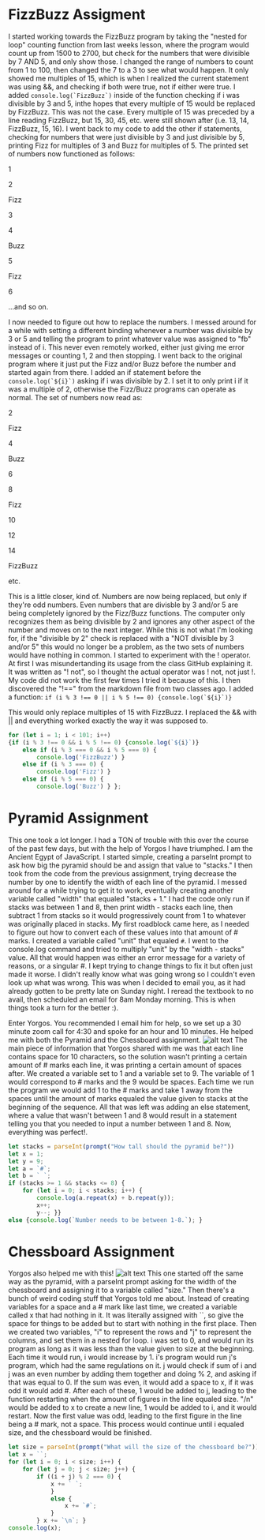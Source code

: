 # FizzBuzz Assigment
I started working towards the FizzBuzz program by taking the "nested for loop" counting function from last weeks lesson, where the program would count up from 1500 to 2700, but check for the numbers that were divisible by 7 AND 5, and only show those. I changed the range of numbers to count from 1 to 100, then changed the 7 to a 3 to see what would happen. It only showed me multiples of 15, which is when I realized the current statement was using &&, and checking if both were true, not if either were true. I added ```console.log(`FizzBuzz`)``` inside of the function checking if i was divisible by 3 and 5, inthe hopes that every multiple of 15 would be replaced by FizzBuzz. This was not the case. Every multiple of 15 was preceded by a line reading FizzBuzz, but 15, 30, 45, etc. were still shown after (i.e. 13, 14, FizzBuzz, 15, 16). I went back to my code to add the other if statements, checking for numbers that were just divisible by 3 and just divisible by 5, printing Fizz for multiples of 3 and Buzz for multiples of 5. The printed set of numbers now functioned as follows:

1

2

Fizz

3

4

Buzz

5

Fizz

6

...and so on. 

I now needed to figure out how to replace the numbers. I messed around for a while with setting a different binding whenever a number was divisible by 3 or 5 and telling the program to print whatever value was assigned to "fb" instead of i. This never even remotely worked, either just giving me error messages or counting 1, 2 and then stopping. I went back to the original program where it just put the Fizz and/or Buzz before the number and started again from there. I added an if statement before the ```console.log(`${i}`)``` asking if i was divisible by 2. I set it to only print i if it was a multiple of 2, otherwise the Fizz/Buzz programs can operate as normal. The set of numbers now read as:

2

Fizz

4

Buzz

6

8

Fizz

10

12

14

FizzBuzz

etc.

This is a little closer, kind of. Numbers are now being replaced, but only if they're odd numbers. Even numbers that are divisble by 3 and/or 5 are being completely ignored by the Fizz/Buzz functions. The computer only recognizes them as being divisible by 2 and ignores any other aspect of the number and moves on to the next integer. While this is not what I'm looking for, if the "divisible by 2" check is replaced with a "NOT divisible by 3 and/or 5" this would no longer be a problem, as the two sets of numbers would have nothing in common. I started to experiment with the ! operator. At first I was misundertanding its usage from the class GitHub explaining it. It was written as "! not", so I thought the actual operator was ! not, not just !. My code did not work the first few times I tried it because of this. I then discovered the "!==" from the markdown file from two classes ago. I added a function: ```if (i % 3 !== 0 || i % 5 !== 0) {console.log(`${i}`)}```

This would only replace multiples of 15 with FizzBuzz. I replaced the && with || and everything worked exactly the way it was supposed to.

```javascript
for (let i = 1; i < 101; i++)
{if (i % 3 !== 0 && i % 5 !== 0) {console.log(`${i}`)}
    else if (i % 3 === 0 && i % 5 === 0) {
        console.log('FizzBuzz') } 
    else if (i % 3 === 0) {
        console.log('Fizz') } 
    else if (i % 5 === 0) {
        console.log('Buzz') } };
```


# Pyramid Assignment
This one took a lot longer. I had a TON of trouble with this over the course of the past few days, but with the help of Yorgos I have triumphed. I am the Ancient Egypt of JavaScript. I started simple, creating a parseInt prompt to ask how big the pyramid should be and assign that value to "stacks." I then took from the code from the previous assignment, trying decrease the number by one to identify the width of each line of the pyramid. I messed around for a while trying to get it to work, eventually creating another variable called "width" that equaled "stacks + 1." I had the code only run if stacks was between 1 and 8, then print width - stacks each line, then subtract 1 from stacks so it would progressively count from 1 to whatever was originally placed in stacks. My first roadblock came here, as I needed to figure out how to convert each of these values into that amount of # marks. I created a variable called "unit" that equaled `#`. I went to the console.log command and tried to multiply "unit" by the "width - stacks" value. All that would happen was either an error message for a variety of reasons, or a singular #. I kept trying to change things to fix it but often just made it worse. I didn't really know what was going wrong so I couldn't even look up what was wrong. This was when I decided to email you, as it had already gotten to be pretty late on Sunday night. I reread the textbook to no avail, then scheduled an email for 8am Monday morning. This is when things took a turn for the better :).

Enter Yorgos. You recommended I email him for help, so we set up a 30 minute zoom call for 4:30 and spoke for an hour and 10 minutes. He helped me with both the Pyramid and the Chessboard assignment. 
![alt text](file:///Users/willleitner/Desktop/Screenshot%202024-10-07%20at%204.44.08%20PM.png)
The main piece of information that Yorgos shared with me was that each line contains space for 10 characters, so the solution wasn't printing a certain amount of # marks each line, it was printing a certain amount of spaces after. We created a variable set to 1 and a variable set to 9. The variable of 1 would correspond to # marks and the 9 would be spaces. Each time we run the program we would add 1 to the # marks and take 1 away from the spaces until the amount of marks equaled the value given to stacks at the beginning of the sequence. All that was left was adding an else statement, where a value that wasn't between 1 and 8 would result in a statement telling you that you needed to input a number between 1 and 8. Now, everything was perfect!.
```javascript
let stacks = parseInt(prompt("How tall should the pyramid be?"))
let x = 1;
let y = 9;
let a = `#`;
let b = ` `;
if (stacks >= 1 && stacks <= 8) {
    for (let i = 0; i < stacks; i++) {
        console.log(a.repeat(x) + b.repeat(y));
        x++;
        y--; }}
else {console.log(`Number needs to be between 1-8.`); }
```


# Chessboard Assignment
Yorgos also helped me with this! 
![alt text](file:///Users/willleitner/Desktop/Screenshot%202024-10-07%20at%204.52.46%20PM.png)
This one started off the same way as the pyramid, with a parseInt prompt asking for the width of the chessboard and assigning it to a variable called "size." Then there's a bunch of weird coding stuff that Yorgos told me about. Instead of creating variables for a space and a # mark like last time, we created a variable called x that had nothing in it. It was literally assigned with ``, so give the space for things to be added but to start with nothing in the first place. Then we created two variables, "i" to represent the rows and "j" to represent the columns, and set them in a nested for loop. i was set to 0, and would run its program as long as it was less than the value given to size at the beginning. Each time it would run, i would increase by 1. i's program would run j's program, which had the same regulations on it. j would check if sum of i and j was an even number by adding them together and doing % 2, and asking if that was equal to 0. If the sum was even, it would add a space to x, if it was odd it would add #. After each of these, 1 would be added to j, leading to the function restarting when the amount of figures in the line equaled size. "/n" would be added to x to create a new line, 1 would be added to i, and it would restart. Now the first value was odd, leading to the first figure in the line being a # mark, not a space. This process would continue until i equaled size, and the chessboard would be finished. 
```javascript
let size = parseInt(prompt("What will the size of the chessboard be?"))
let x = ``;
for (let i = 0; i < size; i++) {
    for (let j = 0; j < size; j++) {
        if ((i + j) % 2 === 0) {
            x += ` `; 
            }
            else {
                x += `#`; 
            }
        } x += `\n`; }
console.log(x);
```
